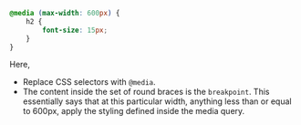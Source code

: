 ```css
@media (max-width: 600px) {
	h2 {
		font-size: 15px;
	}
}
```

Here,
- Replace CSS selectors with `@media`.
- The content inside the set of round braces is the `breakpoint`. This essentially says that at this particular width, anything less than or equal to 600px, apply the styling defined inside the media query.